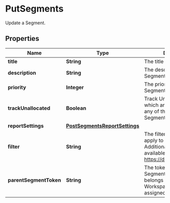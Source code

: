 

# PutSegments

Update a Segment.

## Properties

| Name | Type | Description | Notes |
|------------ | ------------- | ------------- | -------------|
|**title** | **String** | The title of the Segment. |  [optional] |
|**description** | **String** | The description of the Segment. |  [optional] |
|**priority** | **Integer** | The priority of the Segment. |  [optional] |
|**trackUnallocated** | **Boolean** | Track Unallocated Costs which are not assigned to any of the created Segments. |  [optional] |
|**reportSettings** | [**PostSegmentsReportSettings**](PostSegmentsReportSettings.md) |  |  [optional] |
|**filter** | **String** | The filter query language to apply to the Segment. Additional documentation available at https://docs.vantage.sh/vql. |  [optional] |
|**parentSegmentToken** | **String** | The token of the parent Segment this new Segment belongs to. Determines the Workspace the segment is assigned to. |  [optional] |



